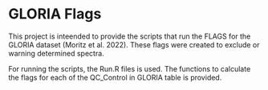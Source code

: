 # GLORIA Flags

This project is inteended to provide the scripts that run the FLAGS for the GLORIA dataset (Moritz et al. 2022). These flags were created to exclude or warning determined spectra. 

For running the scripts, the Run.R files is used. The functions to calculate the flags for each of the QC_Control in GLORIA table is provided. 
